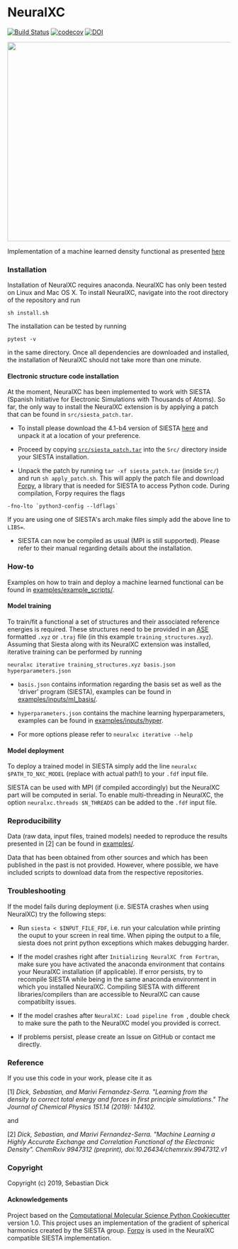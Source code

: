 NeuralXC
==============================
[//]: # (Badges)
[![Build Status](https://travis-ci.org/semodi/neuralxc.svg?branch=master)](https://travis-ci.org/semodi/neuralxc)
[![codecov](https://codecov.io/gh/semodi/neuralxc/branch/master/graph/badge.svg)](https://codecov.io/gh/semodi/neuralxc/branch/master)
[![DOI](https://zenodo.org/badge/175675755.svg)](https://zenodo.org/badge/latestdoi/175675755)

<img src="https://github.com/semodi/neuralxc/blob/master/NeuralXC.png" width="700" height="450" />

Implementation of a machine learned density functional as presented [here](https://chemrxiv.org/articles/Machine_Learning_a_Highly_Accurate_Exchange_and_Correlation_Functional_of_the_Electronic_Density/9947312)


### Installation

Installation of NeuralXC requires anaconda. 
NeuralXC has only been tested on Linux and Mac OS X.
To install NeuralXC, navigate into the root directory of the repository and run 
```
sh install.sh 
```
The installation can be tested by running
```
pytest -v
``` 
in the same directory. Once all dependencies are downloaded and installed, the installation of NeuralXC should not take more than one minute.

#### Electronic structure code installation

At the moment, NeuralXC has been implemented to work with SIESTA (Spanish Initiative for Electronic Simulations with Thousands of Atoms).
So far, the only way to install the NeuralXC extension is by applying a patch that can be found in `src/siesta_patch.tar`. 

- To install please download the 4.1-b4 version of SIESTA [here](https://launchpad.net/siesta) and unpack it at a location of your preference.

- Proceed by copying [`src/siesta_patch.tar`](src) into the `Src/` directory inside your SIESTA installation.

- Unpack the patch by running `tar -xf siesta_patch.tar` (inside `Src/`) and run `sh apply_patch.sh`. This will apply the patch file and download [Forpy](https://github.com/ylikx/forpy), a library that is needed for SIESTA to access Python code. During compilation, Forpy requires the flags
```
-fno-lto `python3-config --ldflags`
```
   If you are using one of SIESTA's arch.make files simply add the above line to `LIBS=`.

- SIESTA can now be compiled as usual (MPI is still supported). Please refer to their manual regarding details about the installation.

### How-to

Examples on how to train and deploy a machine learned functional can be found in [examples/example_scripts/](examples/example_scripts).

#### Model training

To train/fit a functional a set of structures and their associated reference energies is required. These structures need to be provided in an [ASE](https://wiki.fysik.dtu.dk/ase/) formatted `.xyz` or `.traj` file (in this example `training_structures.xyz`). Assuming that Siesta along with its NeuralXC extension was installed, iterative training can be performed by running

`neuralxc iterative training_structures.xyz basis.json hyperparameters.json`

- `basis.json` contains information regarding the basis set as well as the 'driver' program (SIESTA), examples can be found in [examples/inputs/ml_basis/](examples/inputs/ml_basis).   

- `hyperparameters.json` contains the machine learning hyperparameters, examples can be found in [examples/inputs/hyper](examples/inputs/hyper).

- For more options please refer to `neuralxc iterative --help`


#### Model deployment

To deploy a trained model in SIESTA simply add the line `neuralxc $PATH_TO_NXC_MODEL` (replace with actual path!) to your `.fdf` input file. 

SIESTA can be used with MPI (if compiled accordingly) but the NeuralXC part will be computed in serial. To enable multi-threading in NeuralXC, the option `neuralxc.threads $N_THREADS` can be added to the `.fdf` input file.

 

### Reproducibility 

Data (raw data, input files, trained models) needed to reproduce the results presented in \[2\] can be found in [examples/](examples).

Data that has been obtained from other sources and which has been published in the past is not provided. However, where possible, we have included scripts to download data from the respective repositories.


### Troubleshooting

If the model fails during deployment (i.e. SIESTA crashes when using NeuralXC) try the following steps:

- Run `siesta < $INPUT_FILE_FDF`, i.e. run your calculation while printing the ouput to your screen in real time. When piping the output to a file, siesta does not print python exceptions which makes debugging harder.

- If the model crashes right after `Initializing NeuralXC from Fortran`, make sure you have activated the anaconda environment that contains your NeuralXC installation (if applicable).
If error persists, try to recompile SIESTA while being in the same anaconda environment in which you installed NeuralXC. Compiling SIESTA with different libraries/compilers than are accessible to NeuralXC can cause compatibilty issues.

- If the model crashes after `NeuralXC: Load pipeline from `, double check to make sure the path to the NeuralXC model you provided is correct.

- If problems persist, please create an Issue on GitHub or contact me directly.


### Reference

If you use this code in your work, please cite it as 

[1] *Dick, Sebastian, and Marivi Fernandez-Serra. "Learning from the density to correct total energy and forces in first principle simulations." The Journal of Chemical Physics 151.14 (2019): 144102.*

and


[2] *Dick, Sebastian, and Marivi Fernandez-Serra. "Machine Learning a Highly Accurate Exchange and Correlation Functional of the Electronic Density". ChemRxiv 9947312 (preprint), doi:10.26434/chemrxiv.9947312.v1*

### Copyright

Copyright (c) 2019, Sebastian Dick


#### Acknowledgements
 
Project based on the 
[Computational Molecular Science Python Cookiecutter](https://github.com/molssi/cookiecutter-cms) version 1.0. 
This project uses an implementation of the gradient of spherical harmonics created by the SIESTA group. [Forpy](https://github.com/ylikx/forpy) is used in the NeuralXC compatible SIESTA implementation.
